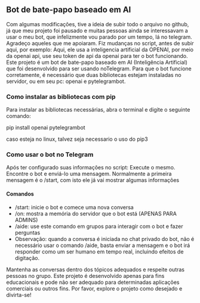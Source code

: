 ## Bot de bate-papo baseado em AI 
Com algumas modificações, tive a ideia de subir todo o arquivo no github, já que meu projeto foi pausado e muitas pessoas ainda se interessavam a usar o meu bot, que infelizmente vou parado por um tempo, lá no telegram. Agradeço aqueles que me apoiaram.
Fiz mudanças no script, antes de subir aqui, por exemplo: Aqui, ele usa a inteligencia artificial da OPENAI, por meio da openai api, use seu token de api da openai para ter o bot funcionando.
Este projeto é um bot de bate-papo baseado em AI (Inteligência Artificial) que foi desenvolvido para ser usando noTelegram. Para que o bot funcione corretamente, é necessário que duas bibliotecas estejam instaladas no servidor, ou em seu pc: openai e pytelegrambot.

### Como instalar as bibliotecas com pip

Para instalar as bibliotecas necessárias, abra o terminal e digite o seguinte comando:

pip install openai pytelegrambot

caso esteja no linux, talvez seja necessario o uso do pip3


### Como usar o bot no Telegram
Após ter configurado suas informações no script: Execute o mesmo.
Encontre o bot e enviá-lo uma mensagem. Normalmente a primeira mensagem é o /start, com isto ele já vai mostrar algumas informações

#### Comandos 

- /start: inicie o bot e comece uma nova conversa
- /on: mostra a memória do servidor que o bot está (APENAS PARA ADMINS)
- /aide: use este comando em grupos para interagir com o bot e fazer perguntas
- Observação: quando a conversa é iniciada no chat privado do bot, não é necessário usar o comando /aide, basta enviar a mensagem e o bot irá responder como um ser humano em tempo real, incluindo efeitos de digitação.

Mantenha as conversas dentro dos tópicos adequados e respeite outras pessoas no grupo. Este projeto é desenvolvido apenas para fins educacionais e pode não ser adequado para determinadas aplicações comerciais ou outros fins. Por favor, explore o projeto como desejado e divirta-se!
